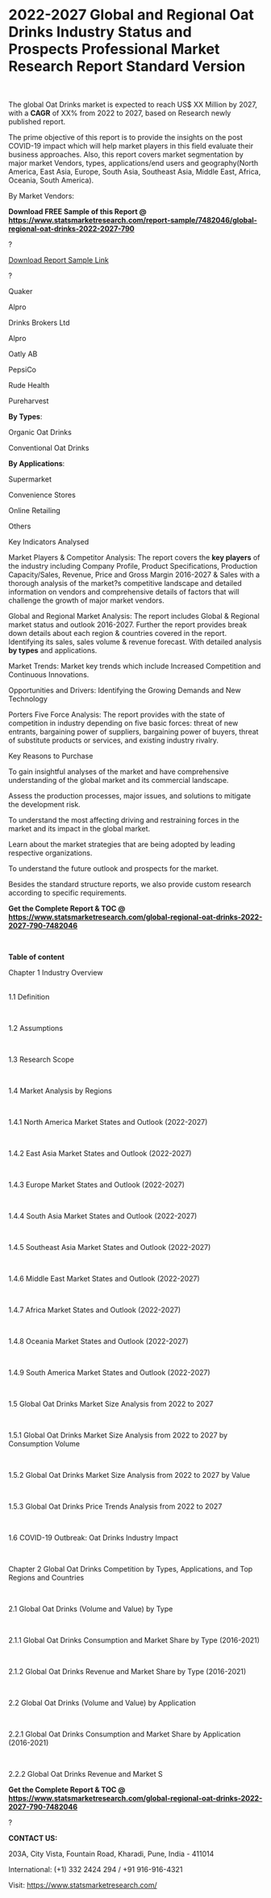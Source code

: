 <h1>2022-2027 Global and Regional Oat Drinks Industry Status and Prospects Professional Market Research Report Standard Version</h1><br/><p>The global Oat Drinks market is expected to reach US$ XX Million by 2027, with a <strong>CAGR</strong> of XX% from 2022 to 2027, based on Research newly published report.</p>
 
 
 
 <p>The prime objective of this report is to provide the insights on the post COVID-19 impact which will help market players in this field evaluate their business approaches. Also, this report covers market segmentation by major market Vendors, types, applications/end users and geography(North America, East Asia, Europe, South Asia, Southeast Asia, Middle East, Africa, Oceania, South America).</p>
 
 
 
 <p>By Market Vendors:</p>
 
 
 
 <div><b>Download FREE Sample of this Report @ <a href="https://www.statsmarketresearch.com/download-free-sample/7482046/global-regional-oat-drinks-2022-2027-790">https://www.statsmarketresearch.com/report-sample/7482046/global-regional-oat-drinks-2022-2027-790</a></b></div>
 
 
 
 <p>? </p>
 
 
 
 <p><a href="https://www.statsmarketresearch.com/download-free-sample/7482046/global-regional-oat-drinks-2022-2027-790">Download Report Sample Link</a></p>
 
 
 
 <p>? </p>
 
 
 
 <p>Quaker</p>
 
 
 
 <p>Alpro</p>
 
 
 
 <p>Drinks Brokers Ltd</p>
 
 
 
 <p>Alpro</p>
 
 
 
 <p>Oatly AB</p>
 
 
 
 <p>PepsiCo</p>
 
 
 
 <p>Rude Health</p>
 
 
 
 <p>Pureharvest</p>
 
 
 
 <p><strong>By Types</strong>:</p>
 
 
 
 <p>Organic Oat Drinks</p>
 
 
 
 <p>Conventional Oat Drinks</p>
 
 
 
 <p><strong><strong>By Applications</strong></strong>:</p>
 
 
 
 <p>Supermarket</p>
 
 
 
 <p>Convenience Stores</p>
 
 
 
 <p>Online Retailing</p>
 
 
 
 <p>Others</p>
 
 
 
 <p>Key Indicators Analysed</p>
 
 
 
 <p>Market Players & Competitor Analysis: The report covers the <strong>key players</strong> of the industry including Company Profile, Product Specifications, Production Capacity/Sales, Revenue, Price and Gross Margin 2016-2027 & Sales with a thorough analysis of the market?s competitive landscape and detailed information on vendors and comprehensive details of factors that will challenge the growth of major market vendors.</p>
 
 
 
 <p>Global and Regional Market Analysis: The report includes Global & Regional market status and outlook 2016-2027. Further the report provides break down details about each region & countries covered in the report. Identifying its sales, sales volume & revenue forecast. With detailed analysis <strong>by types</strong> and applications.</p>
 
 
 
 <p>Market Trends: Market key trends which include Increased Competition and Continuous Innovations.</p>
 
 
 
 <p>Opportunities and Drivers: Identifying the Growing Demands and New Technology</p>
 
 
 
 <p>Porters Five Force Analysis: The report provides with the state of competition in industry depending on five basic forces: threat of new entrants, bargaining power of suppliers, bargaining power of buyers, threat of substitute products or services, and existing industry rivalry.</p>
 
 
 
 <p>Key Reasons to Purchase</p>
 
 
 
 <p>To gain insightful analyses of the market and have comprehensive understanding of the global market and its commercial landscape.</p>
 
 
 
 <p>Assess the production processes, major issues, and solutions to mitigate the development risk.</p>
 
 
 
 <p>To understand the most affecting driving and restraining forces in the market and its impact in the global market.</p>
 
 
 
 <p>Learn about the market strategies that are being adopted by leading respective organizations.</p>
 
 
 
 <p>To understand the future outlook and prospects for the market.</p>
 
 
 
 <p>Besides the standard structure reports, we also provide custom research according to specific requirements.</p>
 
 
 
 <div><b>Get the Complete Report & TOC @ <a href="https://www.statsmarketresearch.com/global-regional-oat-drinks-2022-2027-790-7482046">https://www.statsmarketresearch.com/global-regional-oat-drinks-2022-2027-790-7482046</a></b></div>
 
 
 
 <p><br />
 
 <b>Table of content</b></p>
 
 
 
 <p>Chapter 1 Industry Overview<br />
 
 <br />
 
 1.1 Definition<br />
 
 <br />
 
 1.2 Assumptions<br />
 
 <br />
 
 1.3 Research Scope<br />
 
 <br />
 
 1.4 Market Analysis by Regions<br />
 
 <br />
 
 1.4.1 North America Market States and Outlook (2022-2027)<br />
 
 <br />
 
 1.4.2 East Asia Market States and Outlook (2022-2027)<br />
 
 <br />
 
 1.4.3 Europe Market States and Outlook (2022-2027)<br />
 
 <br />
 
 1.4.4 South Asia Market States and Outlook (2022-2027)<br />
 
 <br />
 
 1.4.5 Southeast Asia Market States and Outlook (2022-2027)<br />
 
 <br />
 
 1.4.6 Middle East Market States and Outlook (2022-2027)<br />
 
 <br />
 
 1.4.7 Africa Market States and Outlook (2022-2027)<br />
 
 <br />
 
 1.4.8 Oceania Market States and Outlook (2022-2027)<br />
 
 <br />
 
 1.4.9 South America Market States and Outlook (2022-2027)<br />
 
 <br />
 
 1.5 Global Oat Drinks Market Size Analysis from 2022 to 2027<br />
 
 <br />
 
 1.5.1 Global Oat Drinks Market Size Analysis from 2022 to 2027 by Consumption Volume<br />
 
 <br />
 
 1.5.2 Global Oat Drinks Market Size Analysis from 2022 to 2027 by Value<br />
 
 <br />
 
 1.5.3 Global Oat Drinks Price Trends Analysis from 2022 to 2027<br />
 
 <br />
 
 1.6 COVID-19 Outbreak: Oat Drinks Industry Impact<br />
 
 <br />
 
 Chapter 2 Global Oat Drinks Competition by Types, Applications, and Top Regions and Countries<br />
 
 <br />
 
 2.1 Global Oat Drinks (Volume and Value) by Type<br />
 
 <br />
 
 2.1.1 Global Oat Drinks Consumption and Market Share by Type (2016-2021)<br />
 
 <br />
 
 2.1.2 Global Oat Drinks Revenue and Market Share by Type (2016-2021)<br />
 
 <br />
 
 2.2 Global Oat Drinks (Volume and Value) by Application<br />
 
 <br />
 
 2.2.1 Global Oat Drinks Consumption and Market Share by Application (2016-2021)<br />
 
 <br />
 
 2.2.2 Global Oat Drinks Revenue and Market S</p>
 
 
 
 <div><b>Get the Complete Report & TOC @ <a href="https://www.statsmarketresearch.com/global-regional-oat-drinks-2022-2027-790-7482046">https://www.statsmarketresearch.com/global-regional-oat-drinks-2022-2027-790-7482046</a></b></div>
 
 
 
 <p>? </p>
 
 
 
 <p><b>CONTACT US:</b><br />
 
 203A, City Vista, Fountain Road, Kharadi, Pune, India - 411014<br />
 
 International: (+1) 332 2424 294 / +91 916-916-4321<br />
 
 Visit: <a href="https://www.statsmarketresearch.com/">https://www.statsmarketresearch.com/</a></p>